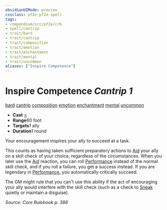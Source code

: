 ```yaml
---
obsidianUIMode: preview
cssclass: pf2e,pf2e-spell
tags:
- compendium/src/pf2e/crb
- spell/cantrip
- trait/bard
- trait/cantrip
- trait/composition
- trait/emotion
- trait/enchantment
- trait/mental
- trait/uncommon
aliases: ["Inspire Competence"]
---
```

# Inspire Competence *Cantrip 1*   
[bard](rules/traits/bard.md)  [cantrip](rules/traits/cantrip.md)  [composition](rules/traits/composition.md)  [emotion](rules/traits/emotion.md)  [enchantment](rules/traits/enchantment.md)  [mental](rules/traits/mental.md)  [uncommon](rules/traits/uncommon.md)  

- **Cast** [>](rules/core-rulebook/chapter-9-playing-the-game.md#Actions "Single Action") 
- **Range**60 foot
- **Targets**1 ally
- **Duration**1 round

Your encouragement inspires your ally to succeed at a task.

This counts as having taken sufficient preparatory actions to [Aid](rules/actions/aid.md) your ally on a skill check of your choice, regardless of the circumstances. When you later use the [Aid](rules/actions/aid.md) reaction, you can roll [Performance](compendium/skills.md#Performance) instead of the normal skill check, and if you roll a failure, you get a success instead. If you are legendary in [Performance](compendium/skills.md#Performance), you automatically critically succeed.

The GM might rule that you can't use this ability if the act of encouraging your ally would interfere with the skill check (such as a check to [Sneak](rules/actions/sneak.md) quietly or maintain a disguise).

*Source: Core Rulebook p. 386*